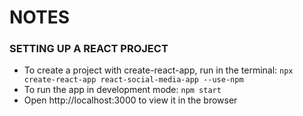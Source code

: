 # NOTES

### SETTING UP A REACT PROJECT
- To create a project with create-react-app, run in the terminal: `npx create-react-app react-social-media-app --use-npm`
- To run the app in development mode: `npm start`
- Open http://localhost:3000 to view it in the browser



